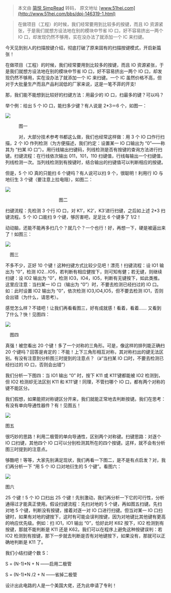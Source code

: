 > 本文由 [简悦 SimpRead](http://ksria.com/simpread/) 转码， 原文地址 [www.51hei.com](http://www.51hei.com/bbs/dpj-146319-1.html)

> 在做项目（工程）的时候，我们经常要用到比较多的按键，而且 IO 资源紧张，于是我们就想方设法地在别的模块中节省 IO 口，好不容易挤出一两个 IO 口，却发现仍然不够用，实在没办法了就添加一个 IC 来扫键。

今天见到别人的扫描按键介绍，彻底打破了原来固有的扫描按键模式，开启新篇张！

在做项目（工程）的时候，我们经常要用到比较多的按键，而且 IO 资源紧张，于是我们就想方设法地在别的模块中节省 IO 口，好不容易挤出一两个 IO 口，却发现仍然不够用，实在没办法了就添加一个 IC 来扫键。一个 IC 虽然价格不高，但对于大批量生产而且产品利润低的厂家来说，这是一笔不菲的开支!

那，我们能不能想到比较好的扫键方法：用最少的 IO 口，扫最多的键？可以吗？

举个例：给出 5 个 IO 口，能扫多少键？有人说是 2*3＝6 个，如图一：

 ![](http://c.51hei.com/d/forum/201812/16/185852zrnpktpx4zsxgvx4.jpg)   

　　　图一

　　　对，大部分技术参考书都这么做，我们也经常这样做：用 3 个 IO 口作行扫描，2 个 IO 作列检测（为方便描述，我们约定：设置某一 IO 口输出为 “0”――称其为 “扫某 IO 口”）。用行线输出扫键码，列线检测是否有按键的查询方法进行扫键。扫键流程：在行线依次输出 011，101，110 扫键值，行线每输出一个扫键值，列线检测一次。当列线检测到有按键时，结合输出的扫键值可以判断相应的按键。

但是，5 个 IO 真的只能扫 6 个键吗？有人说可以扫 9 个，很聪明！利用行 IO 与地衍生 3 个键（要注意上拉电阻），如图二：

 ![](http://c.51hei.com/d/forum/201812/16/185909lj3cjhbtef5tfqbh.jpg)   

　　　　　　　　　　　　图二

扫键流程：先检测 3 个行 IO 口，对 K1’，K2’，K3’进行扫键，之后如上述 2*3 扫键流程。5 个 IO 口能扫 9 个键，够厉害吧，足足比 6 个键多了 1/2！

动动脑，还能不能再多扫几个？就几个？一个也行！好，再想一下，硬是被逼出来了！如图三：

 ![](http://c.51hei.com/d/forum/201812/16/185926j226pzqmaw4a02cp.jpg)   

　图三

不多不少，正好 10 个键！这种扫键方式比较少见吧！漂亮！扫键流程：设 IO1 输出为 “0”，检测 IO2…IO5，若判断有相应健按下，则可知有健；若无键，则继续扫键：设 IO2 输出为 “0”，检测 IO3，IO4，IO5，判断有无键按下，如此类推。这里应注意：当扫某一 IO 口（输出为 “0”）时，不要去检测已经扫过的 IO 口。如：此时设置 IO2 输出为 “0”，依次检测 IO3,IO4,IO5，但不要去检测 IO1，否则会出错（为什么，请思考）。

感觉怎么样？不错吧！让我们再看看图三，好有成就感！看着，看着…… 又看到了什么？快！见图四：

 ![](http://c.51hei.com/d/forum/201812/16/185942v06jjzbxx60j3bob.jpg)   

　图四

真强！被您看出 20 个键！多了一个对称的三角形。可是，像这样的排列能正确扫 20 个键吗？回答是肯定的：不能！上下三角形相互对称，其对称扫出的键无法区别。有没有注意到分析图三时提到的注意点？（à“当扫某 IO 口时，不要去检测已经扫过的 IO 口，否则会出错”）

我们分析一下图四：当 IO1 输出 “0” 时，按下 K11 或 K11’键都能被 IO2 检测到，但 IO2 检测却无法区别 K11 和 K11’键！同理，不管扫哪个 IO 口，都有两个对称的键不能区分。

我们假想，如果能把对称键区分开来，我们就能正常地去判断按键。我们在思考：有没有单向导通性器件？有！见图五！

 ![](http://c.51hei.com/d/forum/201812/16/185956hp6mz8z1bh8yhbhz.jpg)   

图五

很巧妙的思路！利用二极管的单向导通性，区别两个对称键。扫键思路：对逐个 IO 口扫键，其他四个 IO 口可以分别检测其所在的四个按键。这样，就不会有分析图三时提到的注意点。

够酷吧！等等，大家先别满足现状，我们再看一下图二，是不是有点启发？对，我们再分析一下 “用 5 个 IO 口对地衍生的 5 个键”。看图六：

 ![](http://c.51hei.com/d/forum/201812/16/190009zhmlyf62l27ed2aj.jpg)   

图六

25 个键！5 个 IO 口扫出 25 个键！先别激动，我们再分析一下它的可行性，分析通得过才能真正使用。假设扫键流程：先扫对地的 5 个键，再如图五扫键。先扫对地 5 个键，判断没有按键，接着对逐一对 IO 口进行扫键。但当对某一 IO 口扫键时，如果有对地的键按下，这时有可能会误判按键，因为对地键比其他键有更高的响应优先级。例如：扫 IO1，IO1 输出 “0”，恰好此时 K62 按下，IO2 检测到有按键，那就不能判断是 K11 还是 K62。我们可以在程序上避免这种按键误判：若 IO2 检测到有按键，那下一步就去判断是否有对地键按下，如果没有，那就可以正确地判断是 K11 了。

我们小结扫键个数 S：

S = (N-1)*N + N ――启用二极管

S = (N-1)*N /2 + N ――省掉二极管

设计出此电路的人是一个美国大佬，还为此申请了专利！
